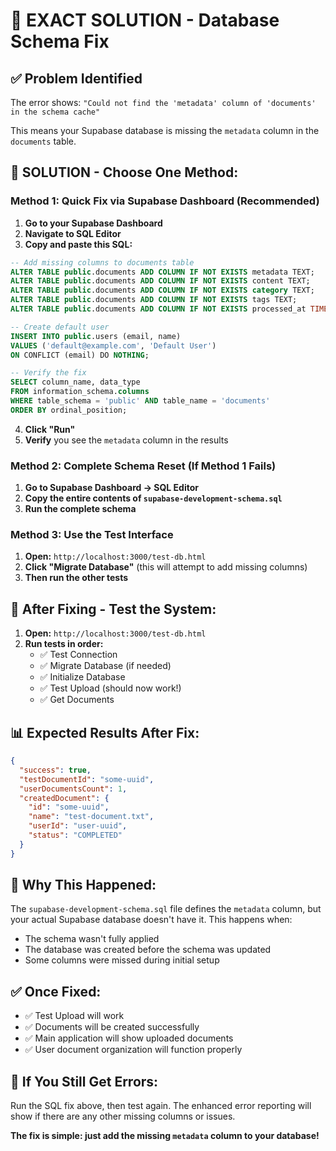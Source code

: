 # 🎯 EXACT SOLUTION - Database Schema Fix

## ✅ **Problem Identified**
The error shows: `"Could not find the 'metadata' column of 'documents' in the schema cache"`

This means your Supabase database is missing the `metadata` column in the `documents` table.

## 🚀 **SOLUTION - Choose One Method:**

### **Method 1: Quick Fix via Supabase Dashboard (Recommended)**

1. **Go to your Supabase Dashboard**
2. **Navigate to SQL Editor**
3. **Copy and paste this SQL:**

```sql
-- Add missing columns to documents table
ALTER TABLE public.documents ADD COLUMN IF NOT EXISTS metadata TEXT;
ALTER TABLE public.documents ADD COLUMN IF NOT EXISTS content TEXT;
ALTER TABLE public.documents ADD COLUMN IF NOT EXISTS category TEXT;
ALTER TABLE public.documents ADD COLUMN IF NOT EXISTS tags TEXT;
ALTER TABLE public.documents ADD COLUMN IF NOT EXISTS processed_at TIMESTAMP WITH TIME ZONE;

-- Create default user
INSERT INTO public.users (email, name) 
VALUES ('default@example.com', 'Default User')
ON CONFLICT (email) DO NOTHING;

-- Verify the fix
SELECT column_name, data_type 
FROM information_schema.columns 
WHERE table_schema = 'public' AND table_name = 'documents'
ORDER BY ordinal_position;
```

4. **Click "Run"**
5. **Verify** you see the `metadata` column in the results

### **Method 2: Complete Schema Reset (If Method 1 Fails)**

1. **Go to Supabase Dashboard → SQL Editor**
2. **Copy the entire contents of `supabase-development-schema.sql`**
3. **Run the complete schema**

### **Method 3: Use the Test Interface**

1. **Open:** `http://localhost:3000/test-db.html`
2. **Click "Migrate Database"** (this will attempt to add missing columns)
3. **Then run the other tests**

## 🧪 **After Fixing - Test the System:**

1. **Open:** `http://localhost:3000/test-db.html`
2. **Run tests in order:**
   - ✅ Test Connection
   - ✅ Migrate Database (if needed)
   - ✅ Initialize Database
   - ✅ Test Upload (should now work!)
   - ✅ Get Documents

## 📊 **Expected Results After Fix:**

```json
{
  "success": true,
  "testDocumentId": "some-uuid",
  "userDocumentsCount": 1,
  "createdDocument": {
    "id": "some-uuid",
    "name": "test-document.txt",
    "userId": "user-uuid",
    "status": "COMPLETED"
  }
}
```

## 🎯 **Why This Happened:**

The `supabase-development-schema.sql` file defines the `metadata` column, but your actual Supabase database doesn't have it. This happens when:
- The schema wasn't fully applied
- The database was created before the schema was updated
- Some columns were missed during initial setup

## ✅ **Once Fixed:**

- ✅ Test Upload will work
- ✅ Documents will be created successfully
- ✅ Main application will show uploaded documents
- ✅ User document organization will function properly

## 🚨 **If You Still Get Errors:**

Run the SQL fix above, then test again. The enhanced error reporting will show if there are any other missing columns or issues.

**The fix is simple: just add the missing `metadata` column to your database!**